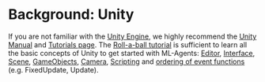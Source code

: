 # Background: Unity

If you are not familiar with the [Unity Engine](https://unity3d.com/unity), 
we highly recommend the 
[Unity Manual](https://docs.unity3d.com/Manual/index.html) and
[Tutorials page](https://unity3d.com/learn/tutorials). The 
[Roll-a-ball tutorial](https://unity3d.com/learn/tutorials/s/roll-ball-tutorial)
is sufficient to learn all the basic concepts of Unity to get started with
ML-Agents: [Editor](https://docs.unity3d.com/Manual/UsingTheEditor.html),
[Interface](https://docs.unity3d.com/Manual/LearningtheInterface.html),
[Scene](https://docs.unity3d.com/Manual/CreatingScenes.html),
[GameObjects](https://docs.unity3d.com/Manual/GameObjects.html),
[Camera](https://docs.unity3d.com/Manual/Cameras.html),
[Scripting](https://docs.unity3d.com/Manual/ScriptingSection.html) and
[ordering of event functions](https://docs.unity3d.com/Manual/ExecutionOrder.html)
(e.g. FixedUpdate, Update).
